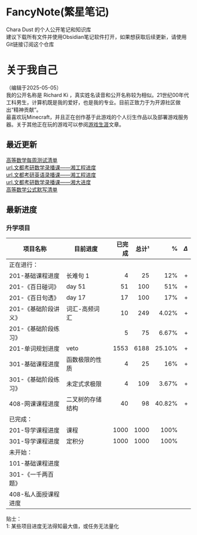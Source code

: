 # FancyNote(繁星笔记)
Chara Dust 的个人公开笔记和知识库  
建议下载所有文件并使用Obsidian笔记软件打开，如果想获取后续更新，请使用Git链接订阅这个仓库

# 关于我自己
（编辑于2025-05-05）  
我的公开名称是 Richard Ki ，真实姓名读音和公开名称较为相似。21世纪00年代工科男生，计算机既是我的爱好，也是我的专业。目前正致力于为开源社区做出“精神贡献”。  
最喜欢玩Minecraft，并且正在创作基于此游戏的个人衍生作品以及部署游戏服务器。关于其他正在玩的游戏可以参阅[游戏生涯](log/lifeStory/game/-list.md)文章。


## 最近更新
[高等数学每周测试清单](./lib/mathematicsAdvanced/org/wendu/test/-list.md)  
[url.文都考研数学录播课——湘工程进度](https://pan.baidu.com/s/14VylZHRlohAtcLewGR1jug?pwd=77ji)  
[url.文都考研英语录播课——湘工程进度](https://pan.baidu.com/s/14m9Uny-li9lnu9WmUhPPkw?pwd=i3q7)  
[url.文都考研数学录播课——湘大进度](https://pan.baidu.com/s/1ZnHfaFHVUyNsymuKvKzBNA?pwd=ava3)  
[高等数学公式默写清单](./lib/mathematicsAdvanced/formulaDicNRec/-list.md)  


## 最新进度

### 升学项目

| 项目名称         | 目前进度     |  已完成 |  总计¹ |      % | $\Delta$ |
| ------------ | -------- | ---: | ---: | -----: | -------: |
| 正在进行：        |          |      |      |        |          |
| 201-基础课程进度   | 长难句 1    |    4 |   25 |    12% |        + |
| 201-《百日碰词》   | day 51   |   51 |  100 |    51% |        + |
| 201-《百日句透》   | day 17   |   17 |  100 |    17% |        + |
| 201-《基础阶段讲义》 | 词汇-高频词汇  |   10 |  249 |  4.02% |        + |
| 201-《基础阶段练习》 |          |    5 |   75 |  6.67% |        + |
| 201-单词规划进度   | veto     | 1553 | 6188 | 25.10% |        + |
| 301-基础课程进度   | 函数极限的性质  |    4 |   25 |    16% |        + |
| 301-《基础阶段练习》 | 未定式求极限   |    4 |  109 |  3.67% |        + |
| 408-网课课程进度   | 二叉树的存储结构 |   40 |   98 | 40.82% |        + |
| 已完成：         |          |      |      |        |          |
| 201-导学课程进度   | 课程       | 1000 | 1000 |   100% |          |
| 301-导学课程进度   | 定积分      | 1000 | 1000 |   100% |          |
| 未开始：         |          |      |      |        |          |
| 101-基础课程进度   |          |      |      |        |          |
| 301-《一千两百题》  |          |      |      |        |          |
| 408-私人面授课程进度 |          |      |      |        |          |

贴士：  
1: 某些项目进度无法得知最大值，或任务无法量化

